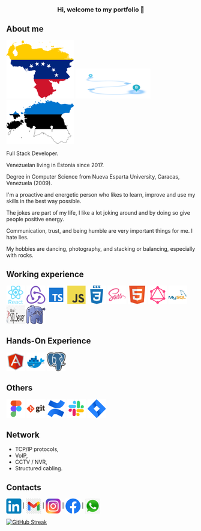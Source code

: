 <h3 align="center"> Hi, welcome to my portfolio 👋 </h3>


## About me

<div float="left">
<img src="/assets/icons/venezuela.png" width="180px">
<img src="/assets/icons/move4.png" width="200px" height="80px">
<img src="/assets/icons/estonia.png" width="180px">
</div>
<p>
<p>Full Stack Developer.
<p>Venezuelan living in Estonia since 2017.
<p>Degree in Computer Science from Nueva Esparta University, Caracas, Venezuela (2009).
<p>I'm a proactive and energetic person who likes to learn, improve and use my skills in the best way possible.
<p>The jokes are part of my life, I like a lot joking around and by doing so give people positive energy.
<p>Communication, trust, and being humble are very important things for me. I hate lies.
<p>My hobbies are dancing, photography, and stacking or balancing, especially with rocks.



## Working experience
<div float="left">
<img src="/assets/icons/react.svg" width="50px" height="50px">
<img src="/assets/icons/redux.svg" width="50px" height="50px">
<img src="/assets/icons/ts.svg" width="50px" height="50px">
<img src="/assets/icons/js.svg" width="50px" height="50px">
<img src="/assets/icons/css3.svg" width="50px" height="50px">
<img src="/assets/icons/sass.svg" width="50px" height="50px">
<img src="/assets/icons/html5.svg" width="50px" height="50px">
<img src="/assets/icons/graphql.svg" width="50px" height="50px">
<img src="/assets/icons/mysql.svg" width="50px" height="50px">
<img src="/assets/icons/sql.png" width="50px" height="50px">
<img src="/assets/icons/php.png" width="50px" height="50px">
</div>

## Hands-On Experience
<div float="left">
<img src="/assets/icons/angularjs.svg" width="50px" height="50px">
<img src="/assets/icons/docker.svg" width="50px" height="50px">
<img src="/assets/icons/postgresql.png" width="50px" height="50px">
</div>

## Others
<div float="left">
<img src="/assets/icons/figma.svg" width="50px" height="50px">
<img src="/assets/icons/git.svg" width="50px" height="50px">
<img src="/assets/icons/confluence.svg" width="50px" height="50px">
<img src="/assets/icons/slack.svg" width="50px" height="50px">
<img src="/assets/icons/jira.svg" width="50px" height="50px">
</div>

## Network

* TCP/IP protocols,
* VoIP,
* CCTV / NVR,  
* Structured cabling.

## Contacts

<a href="https://linkedin.com/in/rbeaujon/"  target="_blank"><img align="center" src="/assets/icons/linkedIn.png" alt="Ricardo Beaujon" height="40" width="40" /></a> |
<a href="mailto:rbeaujon77@gmail.com " target="_blank"><img align="center" src="/assets/icons/gmail.jpg" alt="Email" height="40" width="40" /></a> |
<a href="https://www.instagram.com/rbeaujon/" target="_blank"><img align="center" src="/assets/icons/instagram.png" alt="Instagram" height="40" width="40" /></a> |
<a href="https://www.facebook.com/rbeaujon" target="_blank"><img align="center" src="/assets/icons/facebook.png" alt="Facebook" height="40" width="40" /></a> |
<a href="https://wa.me/+37253560174" target="_blank"><img align="center" src="/assets/icons/ws.png" alt="Facebook" height="40" width="40" /></a>


[![GitHub Streak](https://github-readme-streak-stats.herokuapp.com?user=rbeaujon&hide_border=true)](https://git.io/streak-stats)
